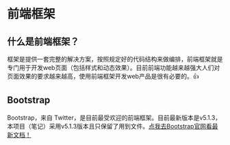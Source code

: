 # 前端框架
## 什么是前端框架？
框架是提供一套完整的解决方案，按照规定好的代码结构来做编排，前端框架就是专门用于开发web页面（包括样式和动态效果）。目前前端功能越来越强大人们对页面效果的要求越来越高，使用前端框架开发web产品是很有必要的。👍
## Bootstrap
Bootstrap，来自 Twitter，是目前最受欢迎的前端框架。目前最新版本是v5.1.3，本项目（笔记）采用v5.1.3版本且只保留了用到文件。[点我去Bootstrap官网看最新文档！](https://v5.bootcss.com/)
